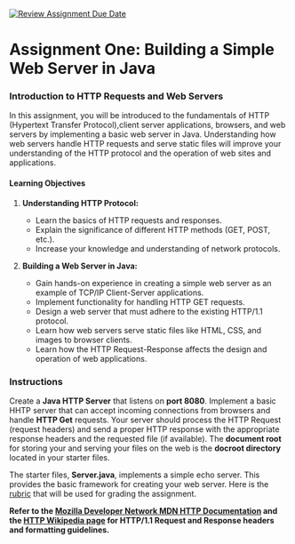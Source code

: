 [![Review Assignment Due Date](https://classroom.github.com/assets/deadline-readme-button-22041afd0340ce965d47ae6ef1cefeee28c7c493a6346c4f15d667ab976d596c.svg)](https://classroom.github.com/a/78bAn58e)
# Assignment One:  Building a Simple Web Server in Java

### Introduction to HTTP Requests and Web Servers

In this assignment, you will be introduced to the fundamentals of HTTP (Hypertext Transfer Protocol),client server applications, browsers, and web servers by implementing a basic web server in Java. Understanding how web servers handle HTTP requests and serve static files will improve your understanding of the HTTP protocol and the operation of web sites and applications.

#### Learning Objectives

1. **Understanding HTTP Protocol:**
   - Learn the basics of HTTP requests and responses.
   - Explain the significance of different HTTP methods (GET, POST, etc.).
   - Increase your knowledge and understanding of network protocols.

2. **Building a Web Server in Java:**
   - Gain hands-on experience in creating a simple web server as an example of TCP/IP Client-Server applications.
   - Implement functionality for handling HTTP GET requests.
   - Design a web server that must adhere to the existing HTTP/1.1 protocol.
   - Learn how web servers serve static files like HTML, CSS, and images to browser clients.
   - Learn how the HTTP Request-Response affects the design and operation of web applications. 

### Instructions

Create a **Java HTTP Server** that listens on **port 8080**. Implement a basic HHTP server that can accept incoming connections from browsers and handle **HTTP Get** requests.  Your server should process the HTTP Request (request headers) and send a proper HTTP response with the appropriate response headers and the requested file (if available). The **document root** for storing your and serving your files on the web is the **docroot directory** located in your starter files.

The starter files, **Server.java**, implements a simple echo server.  This provides the basic framework for creating your web server. Here is the [rubric](rubric.md) that will be used for grading the assignment.

**Refer to the [Mozilla Developer Network MDN HTTP Documentation](https://developer.mozilla.org/en-US/docs/Web/HTTP) and the [HTTP Wikipedia page](https://en.wikipedia.org/wiki/HTTP) for HTTP/1.1 Request and Response headers and formatting guidelines.**


